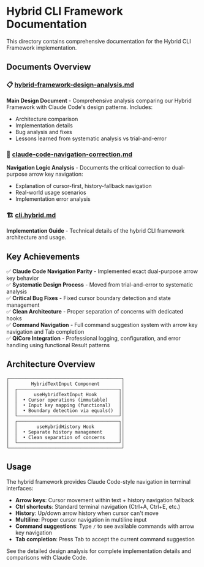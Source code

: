 # Hybrid CLI Framework Documentation

This directory contains comprehensive documentation for the Hybrid CLI Framework implementation.

## Documents Overview

### 📋 [hybrid-framework-design-analysis.md](./hybrid-framework-design-analysis.md)
**Main Design Document** - Comprehensive analysis comparing our Hybrid Framework with Claude Code's design patterns. Includes:
- Architecture comparison
- Implementation details
- Bug analysis and fixes
- Lessons learned from systematic analysis vs trial-and-error

### 🐛 [claude-code-navigation-correction.md](./claude-code-navigation-correction.md)
**Navigation Logic Analysis** - Documents the critical correction to dual-purpose arrow key navigation:
- Explanation of cursor-first, history-fallback navigation
- Real-world usage scenarios
- Implementation error analysis

### 🏗️ [cli.hybrid.md](./cli.hybrid.md)
**Implementation Guide** - Technical details of the hybrid CLI framework architecture and usage.

## Key Achievements

✅ **Claude Code Navigation Parity** - Implemented exact dual-purpose arrow key behavior  
✅ **Systematic Design Process** - Moved from trial-and-error to systematic analysis  
✅ **Critical Bug Fixes** - Fixed cursor boundary detection and state management  
✅ **Clean Architecture** - Proper separation of concerns with dedicated hooks  
✅ **Command Navigation** - Full command suggestion system with arrow key navigation and Tab completion  
✅ **QiCore Integration** - Professional logging, configuration, and error handling using functional Result<T> patterns  

## Architecture Overview

```
┌─────────────────────────────────────────┐
│        HybridTextInput Component        │
│  ┌─────────────────────────────────────┐│
│  │      useHybridTextInput Hook        ││
│  │  • Cursor operations (immutable)    ││
│  │  • Input key mapping (functional)   ││
│  │  • Boundary detection via equals()  ││
│  └─────────────────────────────────────┘│
│  ┌─────────────────────────────────────┐│
│  │       useHybridHistory Hook         ││
│  │  • Separate history management      ││
│  │  • Clean separation of concerns     ││
│  └─────────────────────────────────────┘│
└─────────────────────────────────────────┘
```

## Usage

The hybrid framework provides Claude Code-style navigation in terminal interfaces:

- **Arrow keys**: Cursor movement within text + history navigation fallback
- **Ctrl shortcuts**: Standard terminal navigation (Ctrl+A, Ctrl+E, etc.)
- **History**: Up/down arrow history when cursor can't move
- **Multiline**: Proper cursor navigation in multiline input
- **Command suggestions**: Type `/` to see available commands with arrow key navigation
- **Tab completion**: Press Tab to accept the current command suggestion

See the detailed design analysis for complete implementation details and comparisons with Claude Code.
